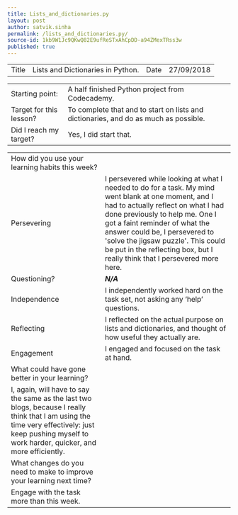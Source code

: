 ```yaml
---
title: Lists_and_dictionaries.py
layout: post
author: satvik.sinha
permalink: /lists_and_dictionaries.py/
source-id: 1kb9W1Jc9QKwQ82E9ufReSTxAhCpDD-a94ZMexTRss3w
published: true
---
```

<table>
  <tr>
    <td class="title">Title</td>
    <td class="desc">Lists and Dictionaries in Python.</td>
    <td class="title">Date</td>
    <td class="desc"> 27/09/2018</td
  </tr>
</table>


<table>
  <tr>
    <td class="title">Starting point:</td>
    <td class="desc">A half finished Python project from Codecademy.</td>
  </tr>
  <tr>
    <td class="title">Target for this lesson?</td>
    <td class="desc">To complete that and to start on lists and dictionaries, and do as much as possible.</td>
  </tr>
  <tr>
    <td class="title">Did I reach my target? </td>
    <td class="desc">Yes, I did start that.</td>
  </tr>
</table>


<table>
  <tr>
    <td class="title">How did you use your learning habits this week?</td>
  </tr>
  <tr>
    <td class="title">Persevering</td>
    <td class="desc">I persevered while looking at what I needed to do for a task. My mind went blank at one moment, and I had to actually reflect on what I had done previously to help me. One I got a faint reminder of what the answer could be, I persevered to 'solve the jigsaw puzzle'. This could be put in the reflecting box, but I really think that I persevered more here.</td>
  </tr>
  <tr>
    <td class="title">Questioning?</td>
    <td class="desc"><em><strong>N/A</strong></em></td>
  </tr>
  <tr>
    <td class="title">Independence</td>
    <td class="desc">I independently worked hard on the task set, not asking any ‘help’ questions.</td>
  </tr>
  <tr>
    <td class="title">Reflecting</td>
    <td class="desc">I reflected on the actual purpose on lists and dictionaries, and thought of how useful they actually are.</td>
  </tr>
  <tr>
    <td class="title">Engagement</td>
    <td class="desc">I engaged and focused on the task at hand.</td>
  </tr>
  <tr>
    <td class="title">What could have gone better in your learning?</td>
  </tr>
  <tr>
    <td class="desc">I, again, will have to say the same as the last two blogs, because I really think that I am using the time very effectively: just keep pushing myself to work harder, quicker, and more efficiently.</td>
  </tr>
  <tr>
    <td class="title">What changes do you need to make to improve your learning next time?</td>
  </tr>
  <tr>
    <td class="desc">Engage with the task more than this week.</td>
  </tr>
</table>


